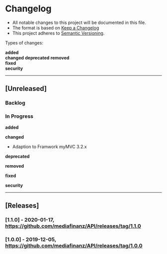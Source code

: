 # Changelog

- All notable changes to this project will be documented in this file.
- The format is based on [Keep a Changelog](https://keepachangelog.com/de/1.0.0/)
- This project adheres to [Semantic Versioning](https://semver.org/spec/v2.0.0.html).

Types of changes:

**added**  
**changed**
**deprecated**
**removed**  
**fixed**  
**security**

---

## [Unreleased]

### Backlog

### In Progress

**added**  

**changed**

- Adaption to Framwork myMVC 3.2.x

**deprecated**

**removed**  

**fixed**  

**security**

---

## [Releases]

### [1.1.0] - 2020-01-17, https://github.com/mediafinanz/API/releases/tag/1.1.0

### [1.0.0] - 2019-12-05, https://github.com/mediafinanz/API/releases/tag/1.0.0
